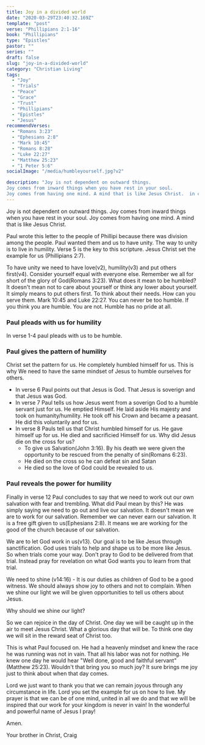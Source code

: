 ```yaml
---
title: Joy in a divided world
date: "2020-03-29T23:40:32.169Z"
template: "post"
verse: "Phillipians 2:1-16"
book: "Phillipians"
type: "Epistles"
pastor: ""
series: ""
draft: false
slug: "joy-in-a-divided-world"
category: "Christian Living"
tags:
  - "Joy"
  - "Trials"
  - "Peace"
  - "Grace"
  - "Trust"
  - "Phillipians"
  - "Epistles"
  - "Jesus"
recommendVerses: 
  - "Romans 3:23"
  - "Ephesians 2:8"
  - "Mark 10:45"
  - "Romans 8:28"
  - "Luke 22:27"
  - "Matthew 25:23"
  - "1 Peter 5:6"
socialImage: "/media/humbleyourself.jpg?v2"

description: "Joy is not dependent on outward things. 
Joy comes from inward things when you have rest in your soul.
Joy comes from having one mind. A mind that is like Jesus Christ.  in control. This passage give us the blueprint on how to remain joyous"
---
```


Joy is not dependent on outward things. 
Joy comes from inward things when you have rest in your soul.
Joy comes from having one mind. A mind that is like Jesus Christ. 

Paul wrote this letter to the people of Phillipi because there was division among the people. Paul wanted them and us to have unity. The way to unity is to live in humility. Verse 5 is the key to this scripture. 
Jesus Christ set the example for us (Phillipians 2:7).

To have unity we need to have love(v2), humility(v3) and put others first(v4). 
Consider yourself equal with everyone else. Remember we all for short of the glory of God(Romans 3:23). 
What does it mean to be humbled? It doesn't mean not to care about yourself or think any lower about yourself. It simply means to put others first. To think about their needs. How can you serve them. Mark 10:45 and Luke 22:27. You can never be too humble. If you think you are humble. You are not. Humble has no pride at all. 

### Paul pleads with us for humility
In verse 1-4 paul pleads with us to be humble. 


### Paul gives the pattern of humility

Christ set the pattern for us. He completely humbled himself for us. 
This is why We need to have the same mindset of Jesus to humble ourselves for others.  

 - In verse 6 Paul points out that Jesus is God. That Jesus is soverign and that Jesus was God.
 - In verse 7 Paul tells us how Jesus went from a soverign God to a humble servant just for us. 
He emptied Himself. He laid aside His majesty and took on humanity/humility. He took off his Crown and became a peasant. He did this voluntarily and for us. 
 - In verse 8 Pauls tell us that Christ humbled himself for us. He gave himself up for us. He died and sacrificied Himself for us. Why did Jesus die on the cross for us?
   - To give us Salvation(John 3:16). By his death we were given the opportunity to be rescued from the penalty of sin(Romans 6:23).
   - He died on the cross so he can defeat sin and Satan
   - He died so the love of God could be revealed to us. 

### Paul reveals the power for humility
  Finally in verse 12 Paul concludes to say that we need to work out our own salvation with fear and trembling. What did Paul mean by this? He was simply saying we need to go out and live our salvation. It doesn't mean we are to work for our salvation. Remember we can never earn our salvation. It is a free gift given to us(Ephesians 2:8). It means we are working for the good of the church because of our salvation. 
 
  We are to let God work in us(v13). Our goal is to be like Jesus through sanctification. God uses trials to help and shape us to be more like Jesus. So when trials come your way. Don't pray to God to be delivered from that trial. Instead pray for revelation on what God wants you to learn from that trial. 
  
  We need to shine (v14:16) - It is our duties as children of God to be a good witness. We should always show joy to others and not to complain. When we shine our light we will be given opportunities to tell us others about Jesus. 
  
  Why should we shine our light? 

  So we can rejoice in the day of Christ. One day we will be caught up in the air to meet Jesus Christ. What a glorious day that will be. To think one day we will sit in the reward seat of Christ too. 
  
  This is what Paul focused on. He had a heavenly mindset and knew the race he was running was not in vain. That all his labor was not for nothing. He knew one day he would hear "Well done, good and faithful servant" (Matthew 25:23). Wouldn't that bring you so much joy? It sure brings me joy just to think about when that day comes. 



Lord we just want to thank you that we can remain joyous through any circumstance in life. Lord you set the example for us on how to live. 
My prayer is that we can be of one mind, united in all we do and that we will be inspired that our work for your kingdom is never in vain!
In the wonderful and powerful name of Jesus I pray!

Amen.

Your brother in Christ,
Craig




